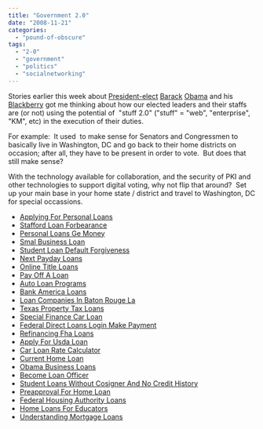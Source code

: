 ```yaml
---
title: "Government 2.0"
date: "2008-11-21"
categories: 
  - "pound-of-obscure"
tags: 
  - "2-0"
  - "government"
  - "politics"
  - "socialnetworking"
---
```


Stories earlier this week about [President-elect](http://www.fcw.com/online/news/154407-1.html) [Barack](http://www.computerworld.com/action/article.do?command=viewArticleBasic&taxonomyName=&articleId=9121002&taxonomyId=&intsrc=kc_feat) [Obama](http://www.kansascity.com/273/story/897995.html) and his [Blackberry](http://www.fool.com/investing/value/2008/11/20/let-obama-be-obama.aspx) got me thinking about how our elected leaders and their staffs are (or not) using the potential of  "stuff 2.0" ("stuff" = "web", "enterprise", "KM", etc) in the execution of their duties.

For example:  It used  to make sense for Senators and Congressmen to basically live in Washington, DC and go back to their home districts on occasion; after all, they have to be present in order to vote.  But does that still make sense?

With the technology available for collaboration, and the security of PKI and other technologies to support digital voting, why not flip that around?  Set up your main base in your home state / district and travel to Washington, DC for special occassions.

- [Applying For Personal Loans](http://gbbkolejka.pl/?Applying-For-Personal-Loans)
- [Stafford Loan Forbearance](http://www.franklinny.org/?Stafford-Loan-Forbearance)
- [Personal Loans Ge Money](http://www.amarysia.gr/?Personal-Loans-Ge-Money)
- [Smal Business Loan](http://www.franklinny.org/?Smal-Business-Loan)
- [Student Loan Default Forgiveness](http://gbbkolejka.pl/?Student-Loan-Default-Forgiveness)
- [Next Payday Loans](http://www.consejocafe.org/?Next-Payday-Loans)
- [Online Title Loans](http://www.amarysia.gr/?Online-Title-Loans)
- [Pay Off A Loan](http://www.amarysia.gr/?Pay-Off-A-Loan)
- [Auto Loan Programs](http://www.franklinny.org/?Auto-Loan-Programs)
- [Bank America Loans](http://gbbkolejka.pl/?Bank-America-Loans)
- [Loan Companies In Baton Rouge La](http://www.amarysia.gr/?Loan-Companies-In-Baton-Rouge-La)
- [Texas Property Tax Loans](http://www.franklinny.org/?Texas-Property-Tax-Loans)
- [Special Finance Car Loan](http://gbbkolejka.pl/?Special-Finance-Car-Loan)
- [Federal Direct Loans Login Make Payment](http://gbbkolejka.pl/?Federal-Direct-Loans-Login-Make-Payment)
- [Refinancing Fha Loans](http://www.franklinny.org/?Refinancing-Fha-Loans)
- [Apply For Usda Loan](http://usasportgroup.com/?Apply-For-Usda-Loan)
- [Car Loan Rate Calculator](http://usasportgroup.com/?Car-Loan-Rate-Calculator)
- [Current Home Loan](http://www.mariebo.org/?Current-Home-Loan)
- [Obama Business Loans](http://www.mariebo.org/?Obama-Business-Loans)
- [Become Loan Officer](http://usasportgroup.com/?Become-Loan-Officer)
- [Student Loans Without Cosigner And No Credit History](http://usasportgroup.com/?Student-Loans-Without-Cosigner-And-No-Credit-History)
- [Preapproval For Home Loan](http://www.mariebo.org/?Preapproval-For-Home-Loan)
- [Federal Housing Authority Loans](http://www.mariebo.org/?Federal-Housing-Authority-Loans)
- [Home Loans For Educators](http://www.franklinny.org/?Home-Loans-For-Educators)
- [Understanding Mortgage Loans](http://www.franklinny.org/?Understanding-Mortgage-Loans)
